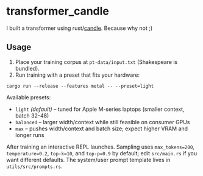 # transformer_candle

I built a transformer using rust/[candle](https://github.com/huggingface/candle). Because why not ;)

## Usage

1. Place your training corpus at `pt-data/input.txt` (Shakespeare is bundled).
2. Run training with a preset that fits your hardware:

```
cargo run --release --features metal -- --preset=light
```

Available presets:

- `light` *(default)* – tuned for Apple M-series laptops (smaller context, batch 32-48)
- `balanced` – larger width/context while still feasible on consumer GPUs
- `max` – pushes width/context and batch size; expect higher VRAM and longer runs

After training an interactive REPL launches. Sampling uses `max_tokens=200`,
`temperature=0.2`, `top-k=10`, and `top-p=0.9` by default; edit `src/main.rs`
if you want different defaults. The system/user prompt template lives in
`utils/src/prompts.rs`.
